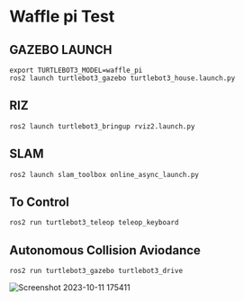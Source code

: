 # Waffle pi Test

## GAZEBO LAUNCH
```  
export TURTLEBOT3_MODEL=waffle_pi
ros2 launch turtlebot3_gazebo turtlebot3_house.launch.py
```  
##  RIZ
```  
ros2 launch turtlebot3_bringup rviz2.launch.py
```
## SLAM
```  
ros2 launch slam_toolbox online_async_launch.py
```  
## To Control
```  
ros2 run turtlebot3_teleop teleop_keyboard
```  
## Autonomous Collision Aviodance
```  
ros2 run turtlebot3_gazebo turtlebot3_drive
```  
![Screenshot 2023-10-11 175411](https://github.com/dobby-2010/METR4202_Ahsoka/assets/113088533/90584c4d-c68e-4f53-96f0-3dd5545984c5)

